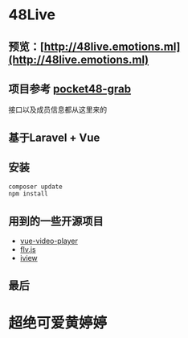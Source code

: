 # 48Live

## 预览：[http://48live.emotions.ml](http://48live.emotions.ml)

## 项目参考 [pocket48-grab](https://github.com/xsaiting/pocket48-grab/)
  接口以及成员信息都从这里来的

## 基于Laravel + Vue

## 安装

```bash
composer update
npm install
```


## 用到的一些开源项目
*  [vue-video-player](https://github.com/surmon-china/vue-video-player)
*  [flv.js](https://github.com/Bilibili/flv.js)
*  [iview](https://github.com/iview/iview)

## 最后
# 超绝可爱黄婷婷
